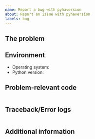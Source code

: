 ```yaml
---
name: Report a bug with pyhaversion
about: Report an issue with pyhaversion
labels: bug
---
```

## The problem
<!--
  Describe the issue you are experiencing here to communicate to the
  maintainers. Tell us what you were trying to do and what happened.
-->


## Environment

- Operating system:
- Python version:

## Problem-relevant code
<!--  A minimal example to reproduce the bug -->

```python

```

## Traceback/Error logs
<!--
  If you come across any trace or error logs, please provide them.
-->

```txt

```

## Additional information
